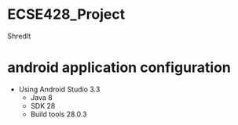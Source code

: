 # ECSE428_Project
ShredIt


# android application configuration
- Using Android Studio 3.3
    - Java 8
    - SDK 28
    - Build tools 28.0.3 

